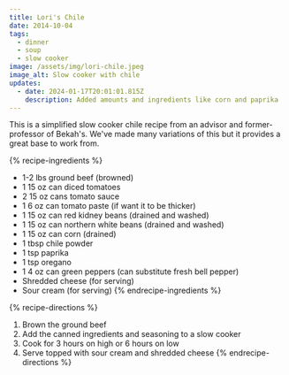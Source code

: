 ```yaml
---
title: Lori's Chile
date: 2014-10-04
tags:
  - dinner
  - soup
  - slow cooker
image: /assets/img/lori-chile.jpeg
image_alt: Slow cooker with chile
updates:
  - date: 2024-01-17T20:01:01.815Z
    description: Added amounts and ingredients like corn and paprika
---
```


This is a simplified slow cooker chile recipe from an advisor and former-professor of Bekah's. We've made many variations of this but it provides a great base to work from.

{% recipe-ingredients %}
- 1-2 lbs ground beef (browned)
- 1 15 oz can diced tomatoes
- 2 15 oz cans tomato sauce
- 1 6 oz can tomato paste (if want it to be thicker)
- 1 15 oz can red kidney beans (drained and washed)
- 1 15 oz can northern white beans (drained and washed)
- 1 15 oz can corn (drained)
- 1 tbsp chile powder
- 1 tsp paprika
- 1 tsp oregano
- 1 4 oz can green peppers (can substitute fresh bell pepper)
- Shredded cheese (for serving)
- Sour cream (for serving)
{% endrecipe-ingredients %}

{% recipe-directions %}
1. Brown the ground beef
1. Add the canned ingredients and seasoning to a slow cooker
1. Cook for 3 hours on high or 6 hours on low
1. Serve topped with sour cream and shredded cheese
{% endrecipe-directions %}
